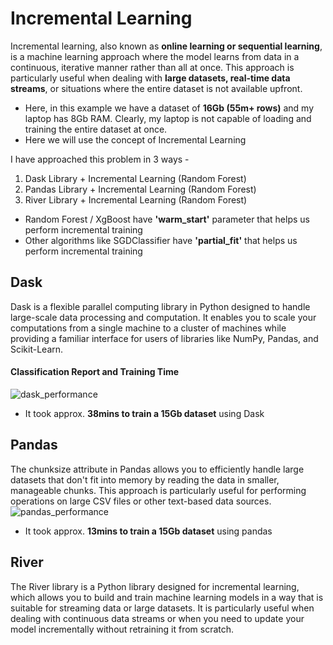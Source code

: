# Incremental Learning

Incremental learning, also known as __online learning or sequential learning__, is a machine learning approach where the model learns from data in a continuous, iterative manner rather than all at once. 
This approach is particularly useful when dealing with __large datasets, real-time data streams__, or situations where the entire dataset is not available upfront.

* Here, in this example we have a dataset of __16Gb (55m+ rows)__ and my laptop has 8Gb RAM. Clearly, my laptop is not capable of loading and training the entire dataset at once.
* Here we will use the concept of Incremental Learning

I have approached this problem in 3 ways - 
1. Dask Library + Incremental Learning (Random Forest)
2. Pandas Library + Incremental Learning (Random Forest)
3. River Library + Incremental Learning (Random Forest)

- Random Forest / XgBoost have __'warm_start'__ parameter that helps us perform incremental training
- Other algorithms like SGDClassifier have __'partial_fit'__ that helps us perform incremental training

## Dask 
Dask is a flexible parallel computing library in Python designed to handle large-scale data processing and computation.
It enables you to scale your computations from a single machine to a cluster of machines while providing a familiar interface for users of libraries like NumPy, Pandas, and Scikit-Learn.

#### Classification Report and Training Time
![dask_performance](https://github.com/user-attachments/assets/f73c4373-86b2-431f-809e-c7bde3c6e53a)

* It took approx. __38mins to train a 15Gb dataset__ using Dask

## Pandas

The chunksize attribute in Pandas allows you to efficiently handle large datasets that don't fit into memory by reading the data in smaller, manageable chunks. 
This approach is particularly useful for performing operations on large CSV files or other text-based data sources.
![pandas_performance](https://github.com/user-attachments/assets/2b6da553-ec40-4d85-b716-969a947a7bd3)

* It took approx. __13mins to train a 15Gb dataset__ using pandas


## River
The River library is a Python library designed for incremental learning, which allows you to build and train machine learning models in a way that is suitable for streaming data or large datasets. It is particularly useful when dealing with continuous data streams or when you need to update your model incrementally without retraining it from scratch.
